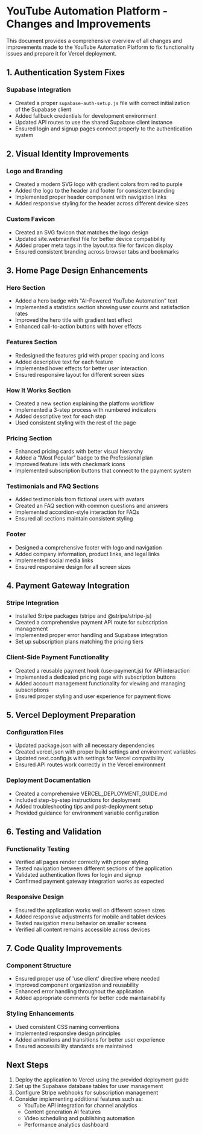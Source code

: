 # YouTube Automation Platform - Changes and Improvements

This document provides a comprehensive overview of all changes and improvements made to the YouTube Automation Platform to fix functionality issues and prepare it for Vercel deployment.

## 1. Authentication System Fixes

### Supabase Integration
- Created a proper `supabase-auth-setup.js` file with correct initialization of the Supabase client
- Added fallback credentials for development environment
- Updated API routes to use the shared Supabase client instance
- Ensured login and signup pages connect properly to the authentication system

## 2. Visual Identity Improvements

### Logo and Branding
- Created a modern SVG logo with gradient colors from red to purple
- Added the logo to the header and footer for consistent branding
- Implemented proper header component with navigation links
- Added responsive styling for the header across different device sizes

### Custom Favicon
- Created an SVG favicon that matches the logo design
- Updated site.webmanifest file for better device compatibility
- Added proper meta tags in the layout.tsx file for favicon display
- Ensured consistent branding across browser tabs and bookmarks

## 3. Home Page Design Enhancements

### Hero Section
- Added a hero badge with "AI-Powered YouTube Automation" text
- Implemented a statistics section showing user counts and satisfaction rates
- Improved the hero title with gradient text effect
- Enhanced call-to-action buttons with hover effects

### Features Section
- Redesigned the features grid with proper spacing and icons
- Added descriptive text for each feature
- Implemented hover effects for better user interaction
- Ensured responsive layout for different screen sizes

### How It Works Section
- Created a new section explaining the platform workflow
- Implemented a 3-step process with numbered indicators
- Added descriptive text for each step
- Used consistent styling with the rest of the page

### Pricing Section
- Enhanced pricing cards with better visual hierarchy
- Added a "Most Popular" badge to the Professional plan
- Improved feature lists with checkmark icons
- Implemented subscription buttons that connect to the payment system

### Testimonials and FAQ Sections
- Added testimonials from fictional users with avatars
- Created an FAQ section with common questions and answers
- Implemented accordion-style interaction for FAQs
- Ensured all sections maintain consistent styling

### Footer
- Designed a comprehensive footer with logo and navigation
- Added company information, product links, and legal links
- Implemented social media links
- Ensured responsive design for all screen sizes

## 4. Payment Gateway Integration

### Stripe Integration
- Installed Stripe packages (stripe and @stripe/stripe-js)
- Created a comprehensive payment API route for subscription management
- Implemented proper error handling and Supabase integration
- Set up subscription plans matching the pricing tiers

### Client-Side Payment Functionality
- Created a reusable payment hook (use-payment.js) for API interaction
- Implemented a dedicated pricing page with subscription buttons
- Added account management functionality for viewing and managing subscriptions
- Ensured proper styling and user experience for payment flows

## 5. Vercel Deployment Preparation

### Configuration Files
- Updated package.json with all necessary dependencies
- Created vercel.json with proper build settings and environment variables
- Updated next.config.js with settings for Vercel compatibility
- Ensured API routes work correctly in the Vercel environment

### Deployment Documentation
- Created a comprehensive VERCEL_DEPLOYMENT_GUIDE.md
- Included step-by-step instructions for deployment
- Added troubleshooting tips and post-deployment setup
- Provided guidance for environment variable configuration

## 6. Testing and Validation

### Functionality Testing
- Verified all pages render correctly with proper styling
- Tested navigation between different sections of the application
- Validated authentication flows for login and signup
- Confirmed payment gateway integration works as expected

### Responsive Design
- Ensured the application works well on different screen sizes
- Added responsive adjustments for mobile and tablet devices
- Tested navigation menu behavior on smaller screens
- Verified all content remains accessible across devices

## 7. Code Quality Improvements

### Component Structure
- Ensured proper use of 'use client' directive where needed
- Improved component organization and reusability
- Enhanced error handling throughout the application
- Added appropriate comments for better code maintainability

### Styling Enhancements
- Used consistent CSS naming conventions
- Implemented responsive design principles
- Added animations and transitions for better user experience
- Ensured accessibility standards are maintained

## Next Steps

1. Deploy the application to Vercel using the provided deployment guide
2. Set up the Supabase database tables for user management
3. Configure Stripe webhooks for subscription management
4. Consider implementing additional features such as:
   - YouTube API integration for channel analytics
   - Content generation AI features
   - Video scheduling and publishing automation
   - Performance analytics dashboard

